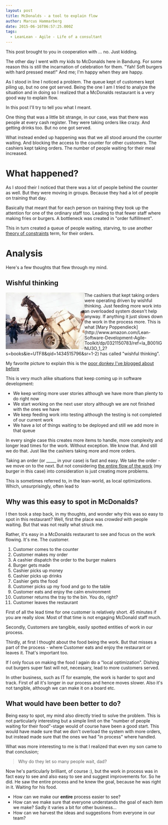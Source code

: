 ```yaml
---
layout: post
title: McDonalds - a tool to explain flow
author: Marcus Hammarberg
date: 2015-06-16T06:57:25.000Z
tags:
  - LeanLean - Agile - Life of a consultant
---
```


This post brought to you in cooperation with ... no. Just kidding.

The other day I went with my kids to McDonalds here in Bandung. For some reason this is still the incarnation of celebration for them. "Yah! Soft burgers with hard pressed meat!" And me; I'm happy when they are happy.

As I stood in line I noticed a problem. The queue kept of customers kept piling up, but no one got served. Being the one I am I tried to analyze the situation and in doing so I realized that a McDonalds restaurant is a very good way to explain flow.

In this post I'll try to tell you what I meant.

<!-- excerpt-end -->

One thing that was a little bit strange, in our case, was that there was people at every cash register. They were taking orders like crazy. And getting drinks too. But no one got served.

What instead ended up happening was that we all stood around the counter waiting. And blocking the access to the counter for other customers. The cashiers kept taking orders. The number of people waiting for their meal increased.

# What happened?

As I stood their I noticed that there was a lot of people behind the counter as well. But they were moving in groups. Because they had a lot of people on training that day.

Basically that meant that for each person on training they took up the attention for one of the ordinary staff too. Leading to that fewer staff where making fries or burgers. A bottleneck was created in "order fulfillment".

This in turn created a queue of people waiting, starving, to use another [theory of constraints](https://en.wikipedia.org/wiki/Theory_of_constraints) term, for their orders.

# Analysis

Here's a few thoughts that flew through my mind.

## Wishful thinking

<img src="/img/donkey-in-air-cart.jpg" style="float:left" width="50%">
The cashiers that kept taking orders were operating driven by wishful thinking. Just feeding more work into an overloaded system doesn't help anyway. If anything it just slows down the work in the process more. This is what [Mary Poppendieck](http://www.amazon.com/Lean-Software-Development-Agile-Toolkit/dp/0321150783/ref=la_B001IGNU3O_1_2?s=books&ie=UTF8&qid=1434515796&sr=1-2) has called "wishful thinking".

My favorite picture to explain this is the [poor donkey I've blogged about before](http://www.marcusoft.net/2013/03/between-chairs-management-and-thoughts.html)

This is very much alike situations that keep coming up in software development:

* We keep writing more user stories although we have more than plenty to do right now
* We start working on the next user story although we are not finished with the ones we have
* We keep feeding work into testing although the testing is not completed of our current work
* We have a lot of things waiting to be deployed and still we add more in that queue

In every single case this creates more items to handle, more complexity and longer lead times for the work. Without exception. We know that. And still we do that. Just like the cashiers taking more and more orders.

Taking an order (or _____ in your case) is fast and easy. We take the order - we move on to the next. But not considering [the entire flow of the work](http://www.marcusoft.net/2015/05/flow-wip-and-waste.html) (my burger in this case) into consideration is just creating more problems.

This is sometimes referred to, in the lean-world, as local optimizations. Which, unsurprisingly, often lead to

## Why was this easy to spot in McDonalds?

I then took a step back, in my thoughts, and wonder why this was so easy to spot in this restaurant? Well, first the place was *crowded* with people waiting. But that was not really what struck me.

Rather, it's easy in a McDonalds restaurant to see and focus on the work flowing. It's me. The customer.

1. Customer comes to the counter
1. Customer makes my order
1. A cashier dispatch the order to the burger makers
 1. Burger gets made
 1. Cashier picks up money
 1. Cashier picks up drinks
1. Cashier gets the food
1. Customer picks up my food and go to the table
1. Customer eats and enjoy the calm environment
1. Customer returns the tray to the bin. You do, right?
1. Customer leaves the restaurant

First of all the lead time for one customer is relatively short. 45 minutes if you are really slow. Most of that time is not engaging McDonald staff much.

Secondly, Customers are tangible, easily spotted entities of work in our process.

Thirdly, at first I thought about the food being the work. But that misses a part of the process - where Customer eats and enjoy the restaurant or leaves it. That's important too.

If I only focus on making the food I again do a "local optimization". Dishing out burgers super fast will not, necessary, lead to more customers served.

In other business, such as IT for example, the work is harder to spot and track. First of all it's longer in our process and hence moves slower. Also it's not tangible, although we can make it on a board etc.

## What would have been better to do?

Being easy to spot, my mind also directly tried to solve the problem. This is not particularly interesting but a simple limit on the "number of people waiting for their food"-stage would of course have been a good start. This would have made sure that we don't overload the system with more orders, but instead made sure that the ones we had "in process" where handled.

What was more interesting to me is that I realized that even my son came to that conclusion;

<blockquote>Why do they let so many people wait, dad?</blockquote>

Now he's particularly brilliant, of course :), but the work in process was in fact easy to see and also easy to see and suggest improvements for. So he did. He saw the entire process and he knew the goal, because he was right in it. Waiting for his food.

* How can we make our **entire** process easier to see?
* How can we make sure that everyone understands the goal of each item we make? Sadly it varies a bit for other business...
* How can we harvest the ideas and suggestions from everyone in our team?
